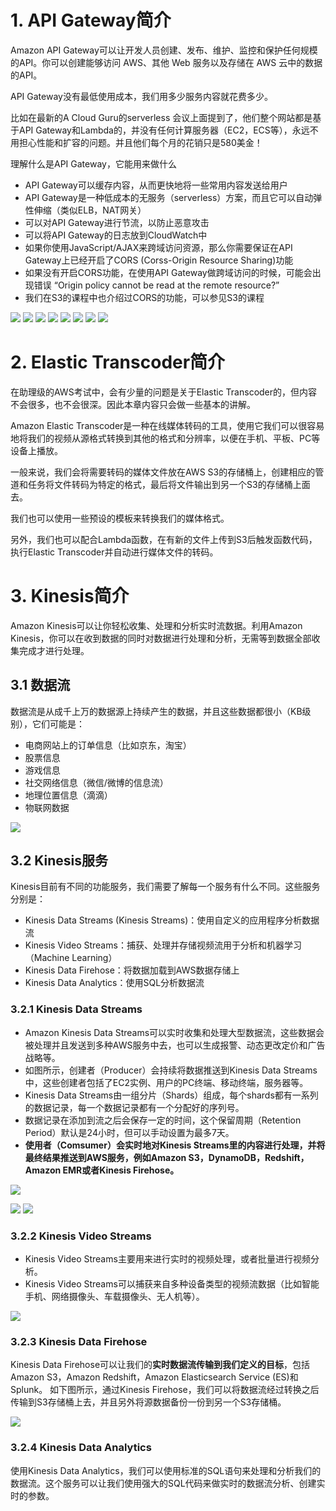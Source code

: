 # 1. API Gateway简介
Amazon API Gateway可以让开发人员创建、发布、维护、监控和保护任何规模的API。你可以创建能够访问 AWS、其他 Web 服务以及存储在 AWS 云中的数据的API。

API Gateway没有最低使用成本，我们用多少服务内容就花费多少。

比如在最新的A Cloud Guru的serverless 会议上面提到了，他们整个网站都是基于API Gateway和Lambda的，并没有任何计算服务器（EC2，ECS等），永远不用担心性能和扩容的问题。并且他们每个月的花销只是580美金！

理解什么是API Gateway，它能用来做什么
- API Gateway可以缓存内容，从而更快地将一些常用内容发送给用户
- API Gateway是一种低成本的无服务（serverless）方案，而且它可以自动弹性伸缩（类似ELB，NAT网关）
- 可以对API Gateway进行节流，以防止恶意攻击
- 可以将API Gateway的日志放到CloudWatch中
- 如果你使用JavaScript/AJAX来跨域访问资源，那么你需要保证在API Gateway上已经开启了CORS (Corss-Origin Resource Sharing)功能
- 如果没有开启CORS功能，在使用API Gateway做跨域访问的时候，可能会出现错误 “Origin policy cannot be read at the remote resource?”
- 我们在S3的课程中也介绍过CORS的功能，可以参见S3的课程


![](https://i.loli.net/2019/07/17/5d2e7bce35a8881341.png)
![](https://i.loli.net/2019/07/17/5d2e7bd0d496394561.png)
![](https://i.loli.net/2019/07/17/5d2e7bd3a4b8783303.png)
![](https://i.loli.net/2019/07/17/5d2e7bd6bc9dc50067.png)
![](https://i.loli.net/2019/07/17/5d2e7bd90270786727.png)
![](https://i.loli.net/2019/07/17/5d2e7bdb098b333474.png)
![](https://i.loli.net/2019/07/17/5d2e7bdd2747695762.png)
![](https://i.loli.net/2019/07/17/5d2e7be0157a585846.png)




# 2. Elastic Transcoder简介
在助理级的AWS考试中，会有少量的问题是关于Elastic Transcoder的，但内容不会很多，也不会很深。因此本章内容只会做一些基本的讲解。

Amazon Elastic Transcoder是一种在线媒体转码的工具，使用它我们可以很容易地将我们的视频从源格式转换到其他的格式和分辨率，以便在手机、平板、PC等设备上播放。

一般来说，我们会将需要转码的媒体文件放在AWS S3的存储桶上，创建相应的管道和任务将文件转码为特定的格式，最后将文件输出到另一个S3的存储桶上面去。

我们也可以使用一些预设的模板来转换我们的媒体格式。

另外，我们也可以配合Lambda函数，在有新的文件上传到S3后触发函数代码，执行Elastic Transcoder并自动进行媒体文件的转码。

# 3. Kinesis简介
Amazon Kinesis可以让你轻松收集、处理和分析实时流数据。利用Amazon Kinesis，你可以在收到数据的同时对数据进行处理和分析，无需等到数据全部收集完成才进行处理。

## 3.1 数据流
数据流是从成千上万的数据源上持续产生的数据，并且这些数据都很小（KB级别），它们可能是：
- 电商网站上的订单信息（比如京东，淘宝）
- 股票信息
- 游戏信息
- 社交网络信息（微信/微博的信息流）
- 地理位置信息（滴滴）
- 物联网数据

![](https://i.loli.net/2019/07/17/5d2e7f549bf2354193.png)

## 3.2 Kinesis服务
Kinesis目前有不同的功能服务，我们需要了解每一个服务有什么不同。这些服务分别是：

- Kinesis Data Streams (Kinesis Streams)：使用自定义的应用程序分析数据流
- Kinesis Video Streams：捕获、处理并存储视频流用于分析和机器学习（Machine Learning）
- Kinesis Data Firehose：将数据加载到AWS数据存储上
- Kinesis Data Analytics：使用SQL分析数据流
### 3.2.1 Kinesis Data Streams
- Amazon Kinesis Data Streams可以实时收集和处理大型数据流，这些数据会被处理并且发送到多种AWS服务中去，也可以生成报警、动态更改定价和广告战略等。
- 如图所示，创建者（Producer）会持续将数据推送到Kinesis Data Streams中，这些创建者包括了EC2实例、用户的PC终端、移动终端，服务器等。
- Kinesis Data Streams由一组分片（Shards）组成，每个shards都有一系列的数据记录，每一个数据记录都有一个分配好的序列号。
- 数据记录在添加到流之后会保存一定的时间，这个保留周期（Retention Period）默认是24小时，但可以手动设置为最多7天。
- **使用者（Comsumer）会实时地对Kinesis Streams里的内容进行处理，并将最终结果推送到AWS服务，例如Amazon S3，DynamoDB，Redshift，Amazon EMR或者Kinesis Firehose。**

![](https://cdnstatic.iteablue.com/iteablue-production-data/wp-content/uploads/2018/08/aws-kinesisdata-streams.png)

![](https://i.loli.net/2019/07/17/5d2e7f848031534584.png)
![](https://i.loli.net/2019/07/17/5d2e7f90a579d82675.png)

### 3.2.2 Kinesis Video Streams
- Kinesis Video Streams主要用来进行实时的视频处理，或者批量进行视频分析。
- Kinesis Video Streams可以捕获来自多种设备类型的视频流数据（比如智能手机、网络摄像头、车载摄像头、无人机等）。

![](https://cdnstatic.iteablue.com/iteablue-production-data/wp-content/uploads/2018/08/aws-kinesis-video-streams.png)


### 3.2.3 Kinesis Data Firehose
Kinesis Data Firehose可以让我们的**实时数据流传输到我们定义的目标**，包括Amazon S3，Amazon Redshift，Amazon Elasticsearch Service (ES)和Splunk。
如下图所示，通过Kinesis Firehose，我们可以将数据流经过转换之后传输到S3存储桶上去，并且另外将源数据备份一份到另一个S3存储桶。

![](https://cdnstatic.iteablue.com/iteablue-production-data/wp-content/uploads/2018/08/fh-flow-s3.png)

### 3.2.4 Kinesis Data Analytics
使用Kinesis Data Analytics，我们可以使用标准的SQL语句来处理和分析我们的数据流。这个服务可以让我们使用强大的SQL代码来做实时的数据流分析、创建实时的参数。

